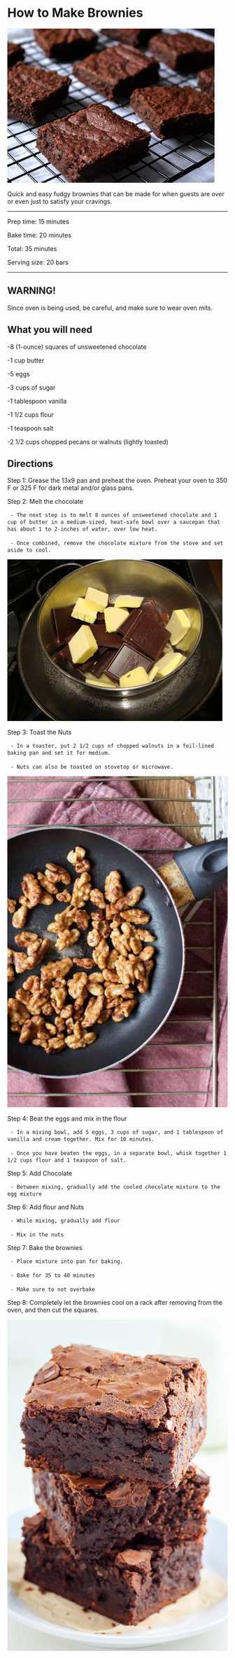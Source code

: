 # How to Make Brownies

![first](brownies.jpg)

Quick and easy fudgy brownies that can be made for when guests are over or even just to satisfy your cravings. 

_________________________________________________________________________________________________________
Prep time: 15 minutes

Bake time: 20 minutes

Total: 35 minutes

Serving size: 20 bars
_________________________________________________________________________________________________________

## WARNING!
Since oven is being used, be careful, and make sure to wear oven mits.

## What you will need

-8 (1-ounce) squares of unsweetened chocolate

-1 cup butter

-5 eggs

-3 cups of sugar

-1 tablespoon vanilla

-1 1/2 cups flour

-1 teaspoon salt

-2 1/2 cups chopped pecans or walnuts (lightly toasted)

## Directions

Step 1: Grease the 13x9 pan and preheat the oven. Preheat your oven to 350 F or 325 F for dark metal and/or glass pans.

Step 2: Melt the chocolate

     - The next step is to melt 8 ounces of unsweetened chocolate and 1 cup of butter in a medium-sized, heat-safe bowl over a saucepan that has about 1 to 2-inches of water, over low heat.

     - Once combined, remove the chocolate mixture from the stove and set aside to cool.

![chocolate](chocbutter.jpg)

Step 3: Toast the Nuts

     - In a toaster, put 2 1/2 cups of chopped walnuts in a foil-lined baking pan and set it for medium.
     
     - Nuts can also be toasted on stovetop or microwave.
     
![setp3](walnuts.jpg)

Step 4: Beat the eggs and mix in the flour
     
     - In a mixing bowl, add 5 eggs, 3 cups of sugar, and 1 tablespoon of vanilla and cream together. Mix for 10 minutes.
     
     - Once you have beaten the eggs, in a separate bowl, whisk together 1 1/2 cups flour and 1 teaspoon of salt.

Step 5: Add Chocolate

     - Between mixing, gradually add the cooled chocolate mixture to the egg mixture

Step 6: Add flour and Nuts

     - While mixing, gradually add flour
     
     - Mix in the nuts

Step 7: Bake the brownies

     - Place mixture into pan for baking.
     
     - Bake for 35 to 40 minutes
     
     - Make sure to not overbake
     
Step 8: Completely let the brownies cool on a rack after removing from the oven, and then cut the squares.

![step8](brownies2.jpg)
   

